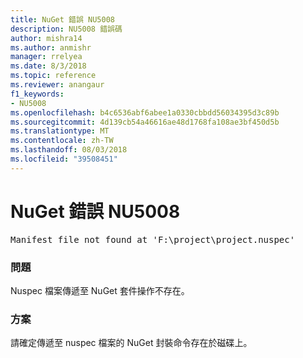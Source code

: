 ```yaml
---
title: NuGet 錯誤 NU5008
description: NU5008 錯誤碼
author: mishra14
ms.author: anmishr
manager: rrelyea
ms.date: 8/3/2018
ms.topic: reference
ms.reviewer: anangaur
f1_keywords:
- NU5008
ms.openlocfilehash: b4c6536abf6abee1a0330cbbdd56034395d3c89b
ms.sourcegitcommit: 4d139cb54a46616ae48d1768fa108ae3bf450d5b
ms.translationtype: MT
ms.contentlocale: zh-TW
ms.lasthandoff: 08/03/2018
ms.locfileid: "39508451"
---
```

# <a name="nuget-error-nu5008"></a>NuGet 錯誤 NU5008
<pre>Manifest file not found at 'F:\project\project.nuspec'</pre>

### <a name="issue"></a>問題

Nuspec 檔案傳遞至 NuGet 套件操作不存在。


### <a name="solution"></a>方案

請確定傳遞至 nuspec 檔案的 NuGet 封裝命令存在於磁碟上。

